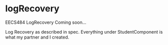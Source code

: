 # logRecovery
EECS484 LogRecovery Coming soon...

Log Recovery as described in spec. Everything under StudentComponent is what my partner and I created.
